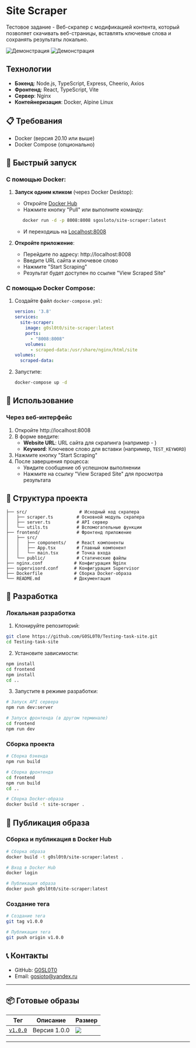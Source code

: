 

# Site Scraper

Тестовое задание - Веб-скрапер с модификацией контента, который позволяет скачивать веб-страницы, вставлять ключевые слова и сохранять результаты локально.

![Демонстрация](https://i.imgur.com/a/nkuJyNz.gif)
![Демонстрация](//assets/Test-task.gif)

## Технологии

- **Бэкенд**: Node.js, TypeScript, Express, Cheerio, Axios
- **Фронтенд**: React, TypeScript, Vite
- **Сервер**: Nginx
- **Контейнеризация**: Docker, Alpine Linux

## 📋 Требования

- Docker (версия 20.10 или выше)
- Docker Compose (опционально)

## 🚀 Быстрый запуск

### С помощью Docker:

1. **Запуск одним кликом** (через Docker Desktop):
   - Откройте [Docker Hub](https://hub.docker.com)
   - Нажмите кнопку "Pull" или выполните команду:
   ```bash
      docker run -d -p 8008:8008 sgosloto/site-scraper:latest
   ```
   - И переходишь на [Localhost:8008](http://localhost:8008/)

2. **Откройте приложение**:
   - Перейдите по адресу: http://localhost:8008
   - Введите URL сайта и ключевое слово
   - Нажмите "Start Scraping"
   - Результат будет доступен по ссылке "View Scraped Site"

### С помощью Docker Compose:

1. Создайте файл `docker-compose.yml`:
   ```yaml
   version: '3.8'
   services:
     site-scraper:
       image: g0sl0t0/site-scraper:latest
       ports:
         - "8008:8008"
       volumes:
         - scraped-data:/usr/share/nginx/html/site
   volumes:
     scraped-data:
   ```

2. Запустите:
   ```bash
   docker-compose up -d
   ```

## 📖 Использование

### Через веб-интерфейс

1. Откройте http://localhost:8008
2. В форме введите:
   - **Website URL**: URL сайта для скрапинга (например - )
   - **Keyword**: Ключевое слово для вставки (например, `TEST_KEYWORD`)
3. Нажмите кнопку "Start Scraping"
4. После завершения процесса:
   - Увидите сообщение об успешном выполнении
   - Нажмите на ссылку "View Scraped Site" для просмотра результата

## 📁 Структура проекта

```
├── src/                    # Исходный код скрапера
│   ├── scraper.ts         # Основной модуль скрапера
│   ├── server.ts          # API сервер
│   └── utils.ts           # Вспомогательные функции
├── frontend/              # Фронтенд приложение
│   ├── src/
│   │   ├── components/    # React компоненты
│   │   ├── App.tsx        # Главный компонент
│   │   └── main.tsx       # Точка входа
│   └── public/            # Статические файлы
├── nginx.conf            # Конфигурация Nginx
├── supervisord.conf      # Конфигурация Supervisor
├── Dockerfile            # Сборка Docker-образа
└── README.md             # Документация
```

## 🔧 Разработка

### Локальная разработка

1. Клонируйте репозиторий:
```bash
git clone https://github.com/G0SL0T0/Testing-task-site.git
cd Testing-task-site
```

2. Установите зависимости:
```bash
npm install
cd frontend
npm install
cd ..
```

3. Запустите в режиме разработки:
```bash
# Запуск API сервера
npm run dev:server

# Запуск фронтенда (в другом терминале)
cd frontend
npm run dev
```

### Сборка проекта

```bash
# Сборка бэкенда
npm run build

# Сборка фронтенда
cd frontend
npm run build
cd ..

# Сборка Docker-образа
docker build -t site-scraper .
```

## 🐳 Публикация образа

### Сборка и публикация в Docker Hub

```bash
# Сборка образа
docker build -t g0sl0t0/site-scraper:latest .

# Вход в Docker Hub
docker login

# Публикация образа
docker push g0sl0t0/site-scraper:latest
```

### Создание тега

```bash
# Создание тега
git tag v1.0.0

# Публикация тега
git push origin v1.0.0
```

## 📞 Контакты

- GitHub: [G0SL0T0](https://github.com/G0SL0T0)
- Email: gosioto@yandex.ru

---

## 📦 Готовые образы

| Тег | Описание | Размер |
|-----|----------|-------|
| [`v1.0.0`](https://hub.docker.com/repository/docker/sgosloto/site-scraper) | Версия 1.0.0 | ![](https://img.shields.io/docker/image-size/g0sl0t0/site-scraper/v1.0.0) |

---
